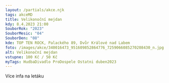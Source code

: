 ```yaml
---
layout: /partials/akce.njk
tags: akceMD
title: Velikonoční mejdan
kdy: 8.4.2023 21:00
SouborRok: "2023"
SouborMesic: "04"
SouborDen: "08"
kde: TOP TEN ROCK, Palackého 89, Dvůr Králové nad Labem
foto: /images/akce/340016473_951609852864776_7259066085270208430_n.jpg
alt: Velikonoční mejdan
vstupne: 100 Kč / 50 Kč
myTags: HudbaDivadlo ProDospele Ostatni duben2023
---
```

V﻿íce infa na letáku